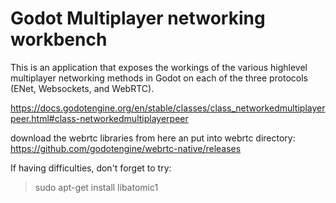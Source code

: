 # Godot Multiplayer networking workbench

This is an application that exposes the workings of the various highlevel multiplayer networking methods 
in Godot on each of the three protocols (ENet, Websockets, and WebRTC).

https://docs.godotengine.org/en/stable/classes/class_networkedmultiplayerpeer.html#class-networkedmultiplayerpeer

download the webrtc libraries from here an put into webrtc directory:
https://github.com/godotengine/webrtc-native/releases

If having difficulties, don't forget to try:
> sudo apt-get install libatomic1

